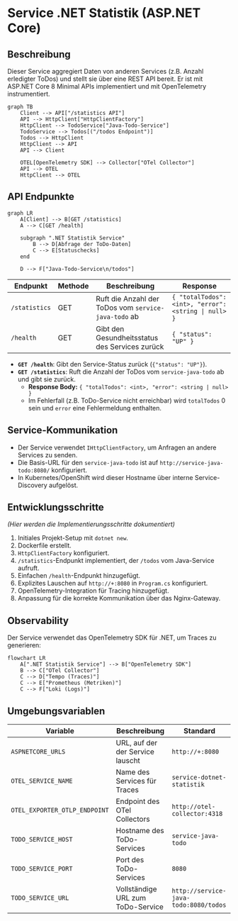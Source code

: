# Service .NET Statistik (ASP.NET Core)

## Beschreibung

Dieser Service aggregiert Daten von anderen Services (z.B. Anzahl erledigter ToDos) und stellt sie über eine REST API bereit.
Er ist mit ASP.NET Core 8 Minimal APIs implementiert und mit OpenTelemetry instrumentiert.

```mermaid
graph TB
    Client --> API["/statistics API"]
    API --> HttpClient["HttpClientFactory"]
    HttpClient --> TodoService["Java-Todo-Service"]
    TodoService --> Todos[("/todos Endpoint")]
    Todos --> HttpClient
    HttpClient --> API
    API --> Client
    
    OTEL[OpenTelemetry SDK] --> Collector["OTel Collector"]
    API --> OTEL
    HttpClient --> OTEL
```

## API Endpunkte

```mermaid
graph LR
    A[Client] --> B[GET /statistics]
    A --> C[GET /health]
    
    subgraph ".NET Statistik Service"
        B --> D[Abfrage der ToDo-Daten]
        C --> E[Statuschecks]
    end
    
    D --> F["Java-Todo-Service\n/todos"]
```

| Endpunkt | Methode | Beschreibung | Response |
|----------|---------|--------------|----------|
| `/statistics` | GET | Ruft die Anzahl der ToDos vom `service-java-todo` ab | `{ "totalTodos": <int>, "error": <string \| null> }` |
| `/health` | GET | Gibt den Gesundheitsstatus des Services zurück | `{ "status": "UP" }` |

-   **`GET /health`**: Gibt den Service-Status zurück (`{"status": "UP"}`).
-   **`GET /statistics`**: Ruft die Anzahl der ToDos vom `service-java-todo` ab und gibt sie zurück.
    -   **Response Body:** `{ "totalTodos": <int>, "error": <string | null> }`
    -   Im Fehlerfall (z.B. ToDo-Service nicht erreichbar) wird `totalTodos` 0 sein und `error` eine Fehlermeldung enthalten.

## Service-Kommunikation

-   Der Service verwendet `IHttpClientFactory`, um Anfragen an andere Services zu senden.
-   Die Basis-URL für den `service-java-todo` ist auf `http://service-java-todo:8080/` konfiguriert.
-   In Kubernetes/OpenShift wird dieser Hostname über interne Service-Discovery aufgelöst.

## Entwicklungsschritte

*(Hier werden die Implementierungsschritte dokumentiert)*

1.  Initiales Projekt-Setup mit `dotnet new`.
2.  Dockerfile erstellt.
3.  `HttpClientFactory` konfiguriert.
4.  `/statistics`-Endpunkt implementiert, der `/todos` vom Java-Service aufruft.
5.  Einfachen `/health`-Endpunkt hinzugefügt.
6.  Explizites Lauschen auf `http://+:8080` in `Program.cs` konfiguriert.
7.  OpenTelemetry-Integration für Tracing hinzugefügt.
8.  Anpassung für die korrekte Kommunikation über das Nginx-Gateway.

## Observability

Der Service verwendet das OpenTelemetry SDK für .NET, um Traces zu generieren:

```mermaid
flowchart LR
    A[".NET Statistik Service"] --> B["OpenTelemetry SDK"]
    B --> C["OTel Collector"]
    C --> D["Tempo (Traces)"]
    C --> E["Prometheus (Metriken)"]
    C --> F["Loki (Logs)"]
```

## Umgebungsvariablen

| Variable | Beschreibung | Standard |
|----------|--------------|----------|
| `ASPNETCORE_URLS` | URL, auf der der Service lauscht | `http://+:8080` |
| `OTEL_SERVICE_NAME` | Name des Services für Traces | `service-dotnet-statistik` |
| `OTEL_EXPORTER_OTLP_ENDPOINT` | Endpoint des OTel Collectors | `http://otel-collector:4318` |
| `TODO_SERVICE_HOST` | Hostname des ToDo-Services | `service-java-todo` |
| `TODO_SERVICE_PORT` | Port des ToDo-Services | `8080` |
| `TODO_SERVICE_URL` | Vollständige URL zum ToDo-Service | `http://service-java-todo:8080/todos` |